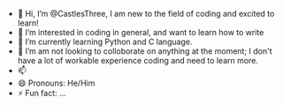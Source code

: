 - 👋 Hi, I’m @CastlesThree, I am new to the field of coding and excited to learn!
- 👀 I’m interested in coding in general, and want to learn how to write 
- 🌱 I’m currently learning Python and C language.
- 💞️ I’m am not looking to colloborate on anything at the moment; I don't have a lot of workable experience coding and need to learn more.
- 📫 
- 😄 Pronouns: He/Him
- ⚡ Fun fact: ...

<!---
CastlesThree/CastlesThree is a ✨ special ✨ repository because its `README.md` (this file) appears on your GitHub profile.
You can click the Preview link to take a look at your changes.
--->

